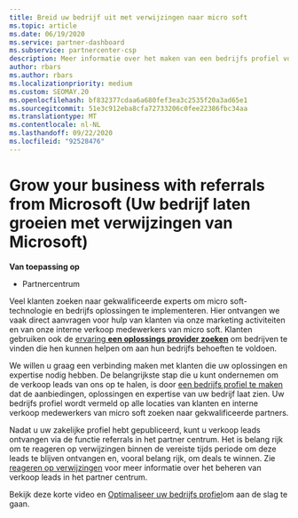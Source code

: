 ```yaml
---
title: Breid uw bedrijf uit met verwijzingen naar micro soft
ms.topic: article
ms.date: 06/19/2020
ms.service: partner-dashboard
ms.subservice: partnercenter-csp
description: Meer informatie over het maken van een bedrijfs profiel voor het genereren van verkoop leads via de functie partner Center referrals en vervolgens te reageren op deze verwijzingen.
author: rbars
ms.author: rbars
ms.localizationpriority: medium
ms.custom: SEOMAY.20
ms.openlocfilehash: bf832377cdaa6a680fef3ea3c2535f20a3ad65e1
ms.sourcegitcommit: 51e3c912eba8cfa72733206c0fee22386fbc34aa
ms.translationtype: MT
ms.contentlocale: nl-NL
ms.lasthandoff: 09/22/2020
ms.locfileid: "92528476"
---
```

# <a name="grow-your-business-with-referrals-from-microsoft"></a>Grow your business with referrals from Microsoft (Uw bedrijf laten groeien met verwijzingen van Microsoft)

**Van toepassing op**

- Partnercentrum

Veel klanten zoeken naar gekwalificeerde experts om micro soft-technologie en bedrijfs oplossingen te implementeren. Hier ontvangen we vaak direct aanvragen voor hulp van klanten via onze marketing activiteiten en van onze interne verkoop medewerkers van micro soft. Klanten gebruiken ook de [ervaring **een oplossings provider zoeken**](https://www.microsoft.com/solution-providers/search) om bedrijven te vinden die hen kunnen helpen om aan hun bedrijfs behoeften te voldoen. 

We willen u graag een verbinding maken met klanten die uw oplossingen en expertise nodig hebben. De belangrijkste stap die u kunt ondernemen om de verkoop leads van ons op te halen, is door [een bedrijfs profiel te maken](create-a-marketing-profile.md) dat de aanbiedingen, oplossingen en expertise van uw bedrijf laat zien. Uw bedrijfs profiel wordt vermeld op alle locaties van klanten en interne verkoop medewerkers van micro soft zoeken naar gekwalificeerde partners. 

 Nadat u uw zakelijke profiel hebt gepubliceerd, kunt u verkoop leads ontvangen via de functie referrals in het partner centrum. Het is belang rijk om te reageren op verwijzingen binnen de vereiste tijds periode om deze leads te blijven ontvangen en, vooral belang rijk, om deals te winnen. Zie [reageren op verwijzingen](manage-leads.md) voor meer informatie over het beheren van verkoop leads in het partner centrum.  


Bekijk deze korte video en [Optimaliseer uw bedrijfs profiel](https://player.vimeo.com/video/252788046)om aan de slag te gaan.
